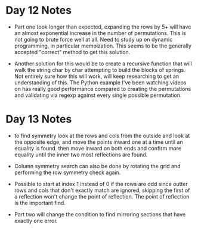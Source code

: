 # Day 12 Notes
- Part one took longer than expected, expanding the rows by 5+ will have an almost exponential increase in the number of permutations.  This is not going to brute force well at all.  Need to study up on dynamic programming, in particular memoization.  This seems to be the generally accepted "correct" method to get this solution.

- Another solution for this would be to create a recursive function that will walk the string char by char attempting to build the blocks of springs.  Not entirely sure how this will work, will keep researching to get an understanding of this.  The Python example I've been watching videos on has really good performance compared to creating the permutations and validating via regexp against every single possible permutation.

# Day 13 Notes
- to find symmetry look at the rows and cols from the outside and look at the opposite edge, and move the points inward one at a time until an equality is found.  then move inward on both ends and confirm more equality until the inner two most reflections are found.

- Column symmetry search can also be done by rotating the grid and performing the row symmetry check again.

- Possible to start at index 1 instead of 0 if the rows are odd since outter rows and cols that don't exactly match are ignored, skipping the first of a reflection won't change the point of reflection.  The point of reflection is the important find.

- Part two will change the condition to find mirroring sections that have exactly one error.